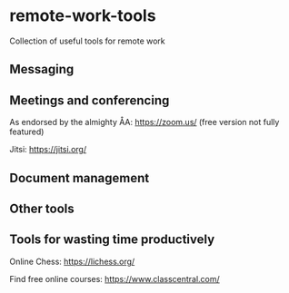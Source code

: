 # remote-work-tools
Collection of useful tools for remote work

## Messaging

## Meetings and conferencing
As endorsed by the almighty ÅA: https://zoom.us/ (free version not fully featured)

Jitsi: https://jitsi.org/

## Document management

## Other tools

## Tools for wasting time productively

Online Chess: https://lichess.org/

Find free online courses: https://www.classcentral.com/